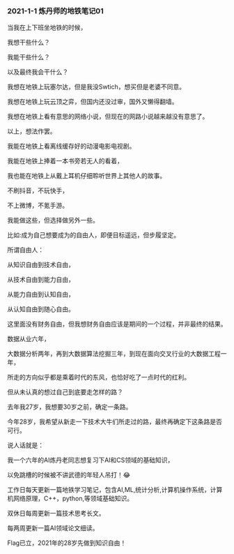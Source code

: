 ### 2021-1-1 炼丹师的地铁笔记01



当我在上下班坐地铁的时候，

我想干些什么？

我能干些什么？

以及最终我会干什么？

我想在地铁上玩塞尔达，但是我没Swtich，想买但是老婆不同意。

我想在地铁上玩云顶之弈，但国内还没过审，国外又懒得翻墙。

我想在地铁上看有意思的网络小说，但现在的网路小说越来越没有意思了。

以上，想法作罢。

我能在地铁上看离线缓存好的动漫电影电视剧。

我能在地铁上捧着一本书旁若无人的看着，

我也能在地铁上从戴上耳机仔细聆听世界上其他人的故事。

不刷抖音，不玩快手，

不上微博，不氪手游。

我能做这些，但选择做另外一些。

比如:成为自己想要成为的自由人，即便目标遥远，但步履坚定。

所谓自由人：

从知识自由到技术自由，

从技术自由到能力自由，

从能力自由到认知自由，

从认知自由到随心自由。

这里面没有财务自由，但我想财务自由应该是期间的一个过程，并非最终的结果。

数据从业六年，

大数据分析两年，再到大数据算法挖掘三年，到现在面向交叉行业的大数据工程一年，

所走的方向似乎都是乘着时代的东风，也恰好吃了一点时代的红利。

但从未认真的想过自己到底要走怎样的路？

去年我27岁，我想要30岁之前，确定一条路。

今年28岁，我希望从新走一下技术大牛们所走过的路，最终再确定下这条路是否可行。

说人话就是：

我一个六年的AI炼丹老同志想复习下AI和CS领域的基础知识，

以免跳槽的时候被不讲武德的年轻人吊打！😂



工作日每天更新一篇地铁学习笔记，包含AI,ML,统计分析,计算机操作系统，计算机网络原理，C++，python,等领域基础知识。

双休日每周更新一篇技术思考长文。

每两周更新一篇AI领域论文细读。

Flag已立，2021年的28岁先做到知识自由！


